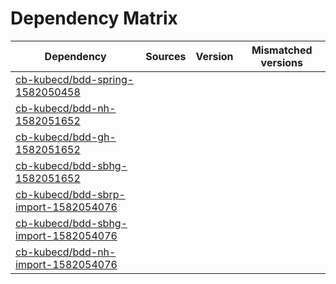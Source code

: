 # Dependency Matrix

Dependency | Sources | Version | Mismatched versions
---------- | ------- | ------- | -------------------
[cb-kubecd/bdd-spring-1582050458](https://github.com/cb-kubecd/bdd-spring-1582050458.git) |  | []() | 
[cb-kubecd/bdd-nh-1582051652](https://github.com/cb-kubecd/bdd-nh-1582051652.git) |  | []() | 
[cb-kubecd/bdd-gh-1582051652](https://github.com/cb-kubecd/bdd-gh-1582051652.git) |  | []() | 
[cb-kubecd/bdd-sbhg-1582051652](https://github.com/cb-kubecd/bdd-sbhg-1582051652.git) |  | []() | 
[cb-kubecd/bdd-sbrp-import-1582054076](https://github.com/cb-kubecd/bdd-sbrp-import-1582054076.git) |  | []() | 
[cb-kubecd/bdd-sbhg-import-1582054076](https://github.com/cb-kubecd/bdd-sbhg-import-1582054076.git) |  | []() | 
[cb-kubecd/bdd-nh-import-1582054076](https://github.com/cb-kubecd/bdd-nh-import-1582054076.git) |  | []() | 
